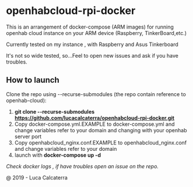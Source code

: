 
# openhabcloud-rpi-docker

This is an arrangement of docker-compose (ARM images) for running openhab cloud instance on your ARM device (Raspberry, TinkerBoard,etc.) 

Currently tested on my instance , with Raspberry and Asus Tinkerboard

It's not so wide tested, so...Feel to open new issues and ask if you have troubles.

## How to launch

Clone the repo using --recurse-submodules (the repo contain reference to openhab-cloud):

 1. **git clone --recurse-submodules https://github.com/lucacalcaterra/openhabcloud-rpi-docker.git**
 2. Copy  docker-compose.yml.EXAMPLE to docker-compose.yml and change  variables refer to your domain and changing with your openhab server port
 3. Copy openhabcloud_nginx.conf.EXAMPLE to openhabcloud_nginx.conf and change variables refer to your    domain
 4. launch with **docker-compose up -d** 

*Check docker logs , if have troubles open an issue on the repo.*


@ 2019 - Luca Calcaterra 
